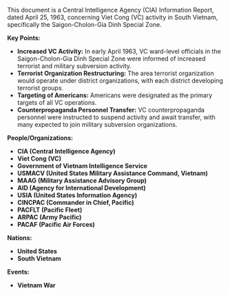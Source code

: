 This document is a Central Intelligence Agency (CIA) Information Report, dated April 25, 1963, concerning Viet Cong (VC) activity in South Vietnam, specifically the Saigon-Cholon-Gia Dinh Special Zone.

**Key Points:**

*   **Increased VC Activity:** In early April 1963, VC ward-level officials in the Saigon-Cholon-Gia Dinh Special Zone were informed of increased terrorist and military subversion activity.
*   **Terrorist Organization Restructuring:** The area terrorist organization would operate under district organizations, with each district developing terrorist groups.
*   **Targeting of Americans:** Americans were designated as the primary targets of all VC operations.
*   **Counterpropaganda Personnel Transfer:** VC counterpropaganda personnel were instructed to suspend activity and await transfer, with many expected to join military subversion organizations.

**People/Organizations:**

*   **CIA (Central Intelligence Agency)**
*   **Viet Cong (VC)**
*   **Government of Vietnam Intelligence Service**
*   **USMACV (United States Military Assistance Command, Vietnam)**
*   **MAAG (Military Assistance Advisory Group)**
*   **AID (Agency for International Development)**
*   **USIA (United States Information Agency)**
*   **CINCPAC (Commander in Chief, Pacific)**
*   **PACFLT (Pacific Fleet)**
*   **ARPAC (Army Pacific)**
*   **PACAF (Pacific Air Forces)**

**Nations:**

*   **United States**
*   **South Vietnam**

**Events:**

*   **Vietnam War**
